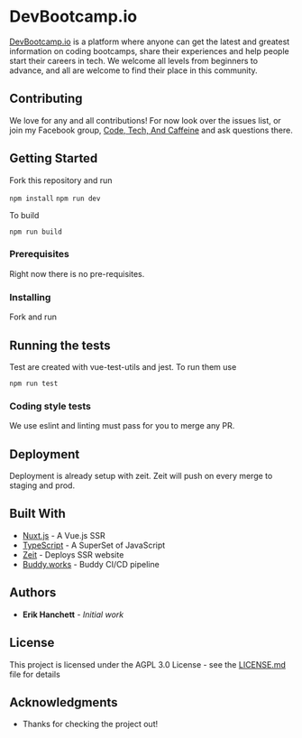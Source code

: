# DevBootcamp.io

[DevBootcamp.io](https://devbootcamp.io) is a platform where anyone can get the latest and greatest information on coding bootcamps, share their experiences and help people start their careers in tech. We welcome all levels from beginners to advance, and all are welcome to find their place in this community.

## Contributing

We love for any and all contributions! For now look over the issues list, or join my Facebook group, [Code, Tech, And Caffeine](https://www.facebook.com/groups/190277791450732/) and ask questions there.

## Getting Started

Fork this repository and run

```npm install```
```npm run dev```

To build

```npm run build```



### Prerequisites

Right now there is no pre-requisites.


### Installing

Fork and run

## Running the tests

Test are created with vue-test-utils and jest. To run them use

```npm run test```


### Coding style tests

We use eslint and linting must pass for you to merge any PR. 


## Deployment

Deployment is already setup with zeit. Zeit will push on every merge to staging and prod.

## Built With

* [Nuxt.js](http://nuxt.js) - A Vue.js SSR 
* [TypeScript](https://www.typescriptlang.org/) - A SuperSet of JavaScript
* [Zeit](https://zeit.co/) - Deploys SSR website
* [Buddy.works](https://buddy.works) - Buddy CI/CD pipeline

## Authors

* **Erik Hanchett** - *Initial work* 


## License

This project is licensed under the AGPL 3.0 License - see the [LICENSE.md](LICENSE.md) file for details

## Acknowledgments

* Thanks for checking the project out!

